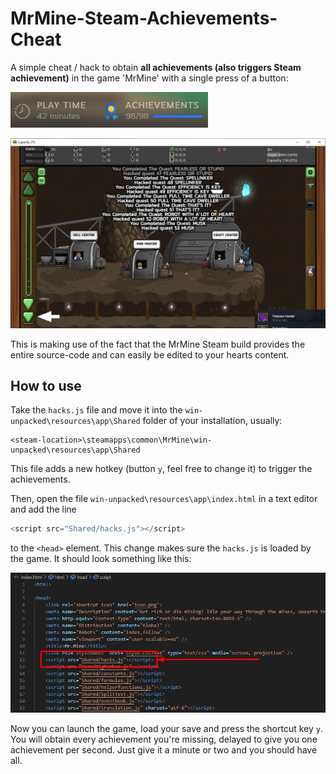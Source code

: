 # MrMine-Steam-Achievements-Cheat
 A simple cheat / hack to obtain **all achievements (also triggers Steam achievement)** in the game 'MrMine' with a single press of a button:

![Result](pic3.png)

![Result](pic2.png)

This is making use of the fact that the MrMine Steam build provides the entire source-code and can easily be edited to your hearts content.

## How to use

Take the `hacks.js` file and move it into the `win-unpacked\resources\app\Shared` folder of your installation, usually:

```
<steam-location>\steamapps\common\MrMine\win-unpacked\resources\app\Shared
```
This file adds a new hotkey (button `y`, feel free to change it) to trigger the achievements.

Then, open the file `win-unpacked\resources\app\index.html` in a text editor and add the line 
```js
<script src="Shared/hacks.js"></script>
``` 
to the `<head>` element. This change makes sure the `hacks.js` is loaded by the game. It should look something like this:

![CodeSample](pic1.png)

Now you can launch the game, load your save and press the shortcut key `y`. You will obtain every achievement you're missing, delayed to give you one achievement per second. Just give it a minute or two and you should have all.